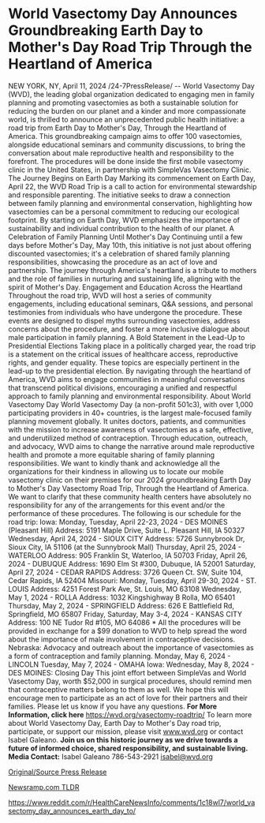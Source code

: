 # World Vasectomy Day Announces Groundbreaking Earth Day to Mother's Day Road Trip Through the Heartland of America

NEW YORK, NY, April 11, 2024 /24-7PressRelease/ -- World Vasectomy Day (WVD), the leading global organization dedicated to engaging men in family planning and promoting vasectomies as both a sustainable solution for reducing the burden on our planet and a kinder and more compassionate world, is thrilled to announce an unprecedented public health initiative: a road trip from Earth Day to Mother's Day, Through the Heartland of America. This groundbreaking campaign aims to offer 100 vasectomies, alongside educational seminars and community discussions, to bring the conversation about male reproductive health and responsibility to the forefront. The procedures will be done inside the first mobile vasectomy clinic in the United States, in partnership with SimpleVas Vasectomy Clinic.  The Journey Begins on Earth Day  Marking its commencement on Earth Day, April 22, the WVD Road Trip is a call to action for environmental stewardship and responsible parenting. The initiative seeks to draw a connection between family planning and environmental conservation, highlighting how vasectomies can be a personal commitment to reducing our ecological footprint. By starting on Earth Day, WVD emphasizes the importance of sustainability and individual contribution to the health of our planet.  A Celebration of Family Planning Until Mother's Day  Continuing until a few days before Mother's Day, May 10th, this initiative is not just about offering discounted vasectomies; it's a celebration of shared family planning responsibilities, showcasing the procedure as an act of love and partnership. The journey through America's heartland is a tribute to mothers and the role of families in nurturing and sustaining life, aligning with the spirit of Mother's Day.  Engagement and Education Across the Heartland  Throughout the road trip, WVD will host a series of community engagements, including educational seminars, Q&A sessions, and personal testimonies from individuals who have undergone the procedure. These events are designed to dispel myths surrounding vasectomies, address concerns about the procedure, and foster a more inclusive dialogue about male participation in family planning.  A Bold Statement in the Lead-Up to Presidential Elections  Taking place in a politically charged year, the road trip is a statement on the critical issues of healthcare access, reproductive rights, and gender equality. These topics are especially pertinent in the lead-up to the presidential election. By navigating through the heartland of America, WVD aims to engage communities in meaningful conversations that transcend political divisions, encouraging a unified and respectful approach to family planning and environmental responsibility.  About World Vasectomy Day  World Vasectomy Day (a non-profit 501c3), with over 1,000 participating providers in 40+ countries, is the largest male-focused family planning movement globally. It unites doctors, patients, and communities with the mission to increase awareness of vasectomies as a safe, effective, and underutilized method of contraception. Through education, outreach, and advocacy, WVD aims to change the narrative around male reproductive health and promote a more equitable sharing of family planning responsibilities.  We want to kindly thank and acknowledge all the organizations for their kindness in allowing us to locate our mobile vasectomy clinic on their premises for our 2024 groundbreaking Earth Day to Mother's Day Vasectomy Road Trip, Through the Heartland of America. We want to clarify that these community health centers have absolutely no responsibility for any of the arrangements for this event and/or the performance of these procedures.  The following is our schedule for the road trip:  Iowa:  Monday, Tuesday, April 22-23, 2024 - DES MOINES (Pleasant Hill) Address: 5191 Maple Drive, Suite L. Pleasant Hill, IA 50327 Wednesday, April 24, 2024 - SIOUX CITY Address: 5726 Sunnybrook Dr, Sioux City, IA 51106 (at the Sunnybrook Mall) Thursday, April 25, 2024 - WATERLOO Address: 905 Franklin St, Waterloo, IA 50703 Friday, April 26, 2024 - DUBUQUE Address: 1690 Elm St #300, Dubuque, IA 52001  Saturday, April 27, 2024 - CEDAR RAPIDS Address: 3726 Queen Ct. SW, Suite 104, Cedar Rapids, IA 52404  Missouri:  Monday, Tuesday, April 29-30, 2024 - ST. LOUIS Address: 4251 Forest Park Ave, St. Louis, MO 63108  Wednesday, May 1, 2024 - ROLLA Address: 1032 Kingshighway B Rolla, MO 65401  Thursday, May 2, 2024 - SPRINGFIELD Address: 626 E Battlefield Rd, Springfield, MO 65807  Friday, Saturday, May 3-4, 2024 - KANSAS CITY Address: 100 NE Tudor Rd #105, MO 64086  * All the procedures will be provided in exchange for a $99 donation to WVD to help spread the word about the importance of male involvement in contraceptive decisions.  Nebraska:  Advocacy and outreach about the importance of vasectomies as a form of contraception and family planning.  Monday, May 6, 2024 - LINCOLN Tuesday, May 7, 2024 - OMAHA  Iowa:  Wednesday, May 8, 2024 - DES MOINES: Closing Day  This joint effort between SimpleVas and World Vasectomy Day, worth $52,000 in surgical procedures, should remind men that contraceptive matters belong to them as well. We hope this will encourage men to participate as an act of love for their partners and their families.  Please let us know if you have any questions.  **For More Information, click here**  https://wvd.org/vasectomy-roadtrip/  To learn more about World Vasectomy Day, Earth Day to Mother's Day road trip, participate, or support our mission, please visit www.wvd.org or contact Isabel Galeano.  **Join us on this historic journey as we drive towards a future of informed choice, shared responsibility, and sustainable living.**  **Media Contact:** Isabel Galeano  786-543-2921  isabel@wvd.org 

[Original/Source Press Release](https://www.24-7pressrelease.com/press-release/509959/world-vasectomy-day-announces-groundbreaking-earth-day-to-mothers-day-road-trip-through-the-heartland-of-america)
                    

[Newsramp.com TLDR](None) 

https://www.reddit.com/r/HealthCareNewsInfo/comments/1c18wl7/world_vasectomy_day_announces_earth_day_to/
